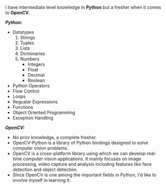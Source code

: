 I have intermediate level knowledge in **Python** but a fresher when it comes to **OpenCV**.

***Python:***
- Datatypes
  1. Strings
  2. Tuples
  3. Lists 
  4. Dictionaries 
  5. Numbers
      - Integers
      - Float
      - Decimal
      - Boolean
- Python Operators
- Flow Control
- Loops
- Regualar Expressions
- Functions
- Object Oriented Programming
- Exception Handling

***OpenCV:***
- No prior knowledge, a complete fresher.
- OpenCV-Python is a library of Python bindings designed to solve computer vision problems.
- OpenCV is a cross-platform library using which we can develop real-time computer vision applications. It mainly focuses on image processing, video capture and analysis including features like face detection and object detection.
- Since OpenCV is one among the important fields in Python, I'd like to involve myself in learning it.
